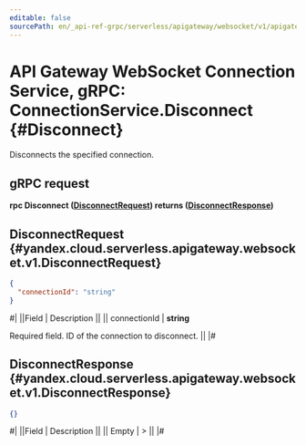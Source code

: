 ```yaml
---
editable: false
sourcePath: en/_api-ref-grpc/serverless/apigateway/websocket/v1/apigateway/websocket/api-ref/grpc/Connection/disconnect.md
---
```


# API Gateway WebSocket Connection Service, gRPC: ConnectionService.Disconnect {#Disconnect}

Disconnects the specified connection.

## gRPC request

**rpc Disconnect ([DisconnectRequest](#yandex.cloud.serverless.apigateway.websocket.v1.DisconnectRequest)) returns ([DisconnectResponse](#yandex.cloud.serverless.apigateway.websocket.v1.DisconnectResponse))**

## DisconnectRequest {#yandex.cloud.serverless.apigateway.websocket.v1.DisconnectRequest}

```json
{
  "connectionId": "string"
}
```

#|
||Field | Description ||
|| connectionId | **string**

Required field. ID of the connection to disconnect. ||
|#

## DisconnectResponse {#yandex.cloud.serverless.apigateway.websocket.v1.DisconnectResponse}

```json
{}
```

#|
||Field | Description ||
|| Empty | > ||
|#